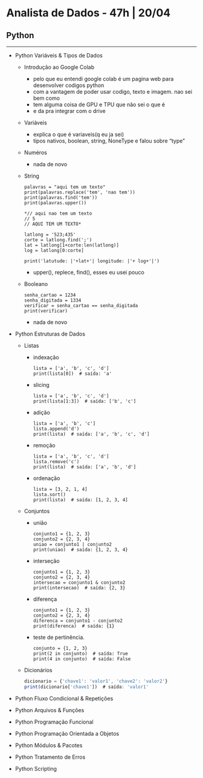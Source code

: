 # Analista de Dados - 47h | 20/04  
## Python

---

- Python Variáveis & Tipos de Dados
    - Introdução ao Google Colab
        - pelo que eu entendi google colab é um pagina web para desenvolver codigos python
        - com a vantagem de poder usar codigo, texto e imagem. nao sei bem como
        - tem alguma coisa de GPU e TPU que não sei o que é
        - e da pra integrar com o drive
    - Variáveis
        - explica o que é variaveis(q eu ja sei)
        - tipos nativos, boolean, string, NoneType e falou sobre “type”
    - Numéros
        - nada de novo
    - String
        
        ```
        palavras = "aqui tem um texto"
        print(palavras.replace('tem', 'nao tem'))
        print(palavras.find('tem'))
        print(palavras.upper())
        
        *// aqui nao tem um texto
        // 5
        // AQUI TEM UM TEXTO*
        ```
        
        ```
        latlong = '523;435'
        corte = latlong.find(';')
        lat = latlong[1+corte:len(latlong)]
        log = latlong[0:corte]
        
        print('latutude: |'+lat+'| longitude: |'+ log+'|')
        
        ```
        
        - upper(), replece, find(), esses eu usei pouco
    - Booleano
        
        ```
        senha_cartao = 1234
        senha_digitada = 1334
        verificar = senha_cartao == senha_digitada
        print(verificar)
        ```
        
        - nada de novo
- Python Estruturas de Dados
    - Listas
        - indexação
            
            ```
            lista = ['a', 'b', 'c', 'd']
            print(lista[0])  # saída: 'a'
            ```
            
        - slicing
            
            ```
            lista = ['a', 'b', 'c', 'd']
            print(lista[1:3])  # saída: ['b', 'c']
            ```
            
        - adição
            
            ```
            lista = ['a', 'b', 'c']
            lista.append('d')
            print(lista)  # saída: ['a', 'b', 'c', 'd']
            ```
            
        - remoção
            
            ```
            lista = ['a', 'b', 'c', 'd']
            lista.remove('c')
            print(lista)  # saída: ['a', 'b', 'd']
            ```
            
        - ordenação
            
            ```
            lista = [3, 2, 1, 4]
            lista.sort()
            print(lista)  # saída: [1, 2, 3, 4]
            ```
            
    - Conjuntos
        - união
            
            ```
            conjunto1 = {1, 2, 3}
            conjunto2 = {2, 3, 4}
            uniao = conjunto1 | conjunto2
            print(uniao)  # saída: {1, 2, 3, 4}
            ```
            
        - interseção
            
            ```
            conjunto1 = {1, 2, 3}
            conjunto2 = {2, 3, 4}
            intersecao = conjunto1 & conjunto2
            print(intersecao)  # saída: {2, 3}
            ```
            
        - diferença
            
            ```
            conjunto1 = {1, 2, 3}
            conjunto2 = {2, 3, 4}
            diferenca = conjunto1 - conjunto2
            print(diferenca)  # saída: {1}
            ```
            
        - teste de pertinência.
            
            ```
            conjunto = {1, 2, 3}
            print(2 in conjunto)  # saída: True
            print(4 in conjunto)  # saída: False
            ```
            
    - Dicionários
        
        ```jsx
        dicionario = {'chave1': 'valor1', 'chave2': 'valor2'}
        print(dicionario['chave1'])  # saída: 'valor1'
        ```
        
- Python Fluxo Condicional & Repetições
- Python Arquivos & Funções
- Python Programação Funcional
- Python Programação Orientada a Objetos
- Python Módulos & Pacotes
- Python Tratamento de Erros
- Python Scripting
